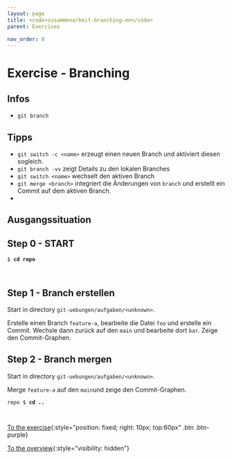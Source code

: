 ```yaml
---
layout: page
title: <code>zusammenarbeit-branching-en</code>
parent: Exercises

nav_order: 8
---
```

# Exercise - Branching



## Infos

* `git branch` 

## Tipps

* `git switch -c <name>` erzeugt einen neuen Branch und aktiviert 
  diesen sogleich.
* `git branch -vv` zeigt Details zu den lokalen Branches
* `git switch <name>` wechselt den aktiven Branch
* `git merge <branch>` integriert die Änderungen von `branch` und erstellt ein Commit
   auf dem aktiven Branch.
* 

  
## Ausgangssituation


<h2>Step 0 - START <!-- UEB/Branching/0 --></h2>


<pre><code>$ <b>cd repo</b><br><br><br></code></pre>


<h2>Step 1 - Branch erstellen <!-- UEB/Branching/1 --></h2>

Start in directory `git-uebungen/aufgaben/<unknown>`.

Erstelle einen Branch `feature-a`, bearbeite die Datei `foo`
und erstelle ein Commit.
Wechsle dann zurück auf den `main` und bearbeite dort `bar`.
Zeige den Commit-Graphen.

<h2>Step 2 - Branch mergen <!-- UEB/Branching/2 --></h2>

Start in directory `git-uebungen/aufgaben/<unknown>`.

Merge `feature-a` auf den `main`und
zeige den Commit-Graphen.


<pre><code>repo $ <b>cd ..</b><br><br><br></code></pre>


[To the exercise](loesung-zusammenarbeit-branching-en.html){:style="position: fixed; right: 10px; top:60px" .btn .btn-purple}

[To the overview](../../ueberblick-en.html){:style="visibility: hidden"}

